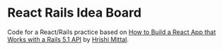 # React Rails Idea Board

Code for a React/Rails practice based on [How to Build a React App that Works with a Rails 5.1 API](https://www.sitepoint.com/react-rails-5-1/) by [Hrishi Mittal](https://github.com/hrishimittal).
